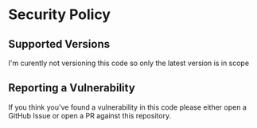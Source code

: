 # Security Policy

## Supported Versions

I'm curently not versioning this code so only the latest version is in scope

## Reporting a Vulnerability

If you think you've found a vulnerability in this code please either open a GitHub Issue or open a PR against this repository.
